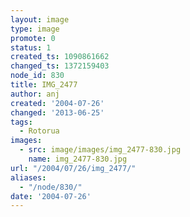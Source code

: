 ```yaml
---
layout: image
type: image
promote: 0
status: 1
created_ts: 1090861662
changed_ts: 1372159403
node_id: 830
title: IMG_2477
author: anj
created: '2004-07-26'
changed: '2013-06-25'
tags:
  - Rotorua
images:
  - src: image/images/img_2477-830.jpg
    name: img_2477-830.jpg
url: "/2004/07/26/img_2477/"
aliases:
  - "/node/830/"
date: '2004-07-26'
---
```


